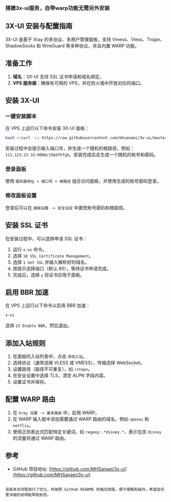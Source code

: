 ### 搭建3x-ui服务，自带warp功能无需另外安装

## 3X-UI 安装与配置指南

3X-UI 是基于 Xray 的多协议、多用户管理面板，支持 Vmess、Vless、Trojan、ShadowSocks 和 WireGuard 等多种协议，并且内置 WARP 功能。

## 准备工作

1. **域名**：3X-UI 支持 SSL 证书申请和域名绑定。
2. **VPS 服务器**：确保有可用的 VPS，并在防火墙中开放对应的端口。

## 安装 3X-UI

### 一键安装脚本
在 VPS 上运行以下命令安装 3X-UI 面板：

```bash
bash <(curl -Ls https://raw.githubusercontent.com/mhsanaei/3x-ui/master/install.sh)
```

安装过程中会提示输入端口号，并生成一个随机的根路径，例如：`111.123.23.33:9000/156dfhfgh`。安装完成后会生成一个随机的账号和密码。

### 登录面板
使用 `服务器地址 + 端口号 + 根路径` 组合访问面板，并使用生成的账号密码登录。

### 修改面板设置
登录后可以在 `面板设置 -> 安全设定` 中更改账号密码和根路径。

## 安装 SSL 证书

在安装过程中，可以选择申请 SSL 证书：

1. 运行 `x-ui` 命令。
2. 选择 `18 SSL Certificate Management`。
3. 选择 `1 Get SSL` 并输入解析好的域名。
4. 按提示选择端口（默认 80），等待证书申请完成。
5. 完成后，选择 `y` 将证书应用于面板。

## 启用 BBR 加速

在 VPS 上运行以下命令以启用 BBR 加速：

```bash
x-ui
```

选择 `23 Enable BBR`，然后退出。

## 添加入站规则

1. 在面板的入站列表中，点击 `添加入站`。
2. 选择协议（通常选择 VLESS 或 VMESS），传输选择 WebSocket。
3. 设置路径（路径不可重复），如 `/stepn`。
4. 在安全设置中选择 TLS，清空 ALPN 字段内容。
5. 设置证书并保存。

## 配置 WARP 路由

1. 在 `Xray 设置 -> 基本路由` 中，启用 WARP。
2. 在 WARP 输入框中添加需要通过 WARP 路由的域名，例如 `openai` 和 `netflix`。
3. 使用正则表达式匹配特定关键词，如 `regexp:.*disney.*`，表示包含 `disney` 的流量将通过 WARP 路由。

## 参考

- GitHub 项目地址: [https://github.com/MHSanaei/3x-ui](https://github.com/MHSanaei/3x-ui)
```

该版本对流程进行了优化，并按照 GitHub README 的格式排版，便于理解和操作。希望这份更详细的说明能帮助到您。
